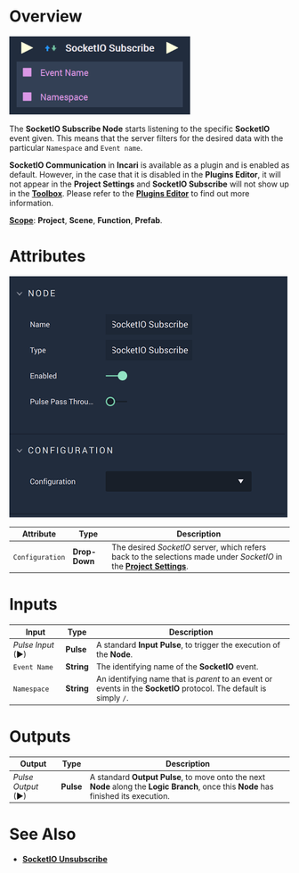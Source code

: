 # Overview

![The SocketIO Subscribe Node.](../../../.gitbook/assets/socketiosubscribe.png)

The **SocketIO Subscribe Node** starts listening to the specific **SocketIO** event given. This means that the server filters for the desired data with the particular `Namespace` and `Event name`.

**SocketIO Communication** in **Incari** is available as a plugin and is enabled as default. However, in the case that it is disabled in the **Plugins Editor**, it will not appear in the **Project Settings** and **SocketIO Subscribe** will not show up in the [**Toolbox**](../../overview.md). Please refer to the [**Plugins Editor**](../../../modules/plugins/communication/socketiomanager.md) to find out more information.

[**Scope**](../overview.md#scopes): **Project**, **Scene**, **Function**, **Prefab**.

# Attributes

![The SocketIO Subscribe Node Attributes.](../../../.gitbook/assets/socketiosubscribeattribtues.png)

|Attribute|Type|Description|
|---|---|---|
|`Configuration`|**Drop-Down**|The desired _SocketIO_ server, which refers back to the selections made under *SocketIO* in the [**Project Settings**](../../../modules/project-settings/socketio.md).| 

# Inputs

|Input|Type|Description|
|---|---|---|
|*Pulse Input* (►)|**Pulse**|A standard **Input Pulse**, to trigger the execution of the **Node**.|
|`Event Name`|**String**|The identifying name of the **SocketIO** event.|
|`Namespace`|**String**| An identifying name that is *parent* to an event or events in the **SocketIO** protocol. The default is simply `/`.|

# Outputs

|Output|Type|Description|
|---|---|---|
|*Pulse Output* (►)|**Pulse**|A standard **Output Pulse**, to move onto the next **Node** along the **Logic Branch**, once this **Node** has finished its execution.|

# See Also

* [**SocketIO Unsubscribe**](socketiounsubscribe.md)


